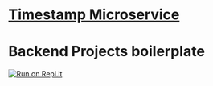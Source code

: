 
# [Timestamp Microservice](https://www.freecodecamp.org/learn/apis-and-microservices/apis-and-microservices-projects/timestamp-microservice)

# Backend Projects boilerplate
[![Run on Repl.it](https://repl.it/badge/github/nguyennguyen0110/project-timestamp)](https://repl.it/github/nguyennguyen0110/project-timestamp)
